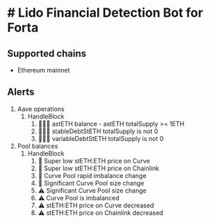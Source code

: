 # # Lido Financial Detection Bot for Forta

## Supported chains

- Ethereum mainnet

## Alerts

1. Aave operations
   1. HandleBlock
      1. 🚨🚨🚨 astETH balance - astETH totalSupply >= 1ETH
      2. 🚨🚨🚨 stableDebtStETH totalSupply is not 0
      3. 🚨🚨🚨 variableDebtStETH totalSupply is not 0
2. Pool balances
   1. HandleBlock
      1. 🚨 Super low stETH:ETH price on Curve
      2. 🚨 Super low stETH:ETH price on Chainlink
      3. 🚨 Curve Pool rapid imbalance change
      4. 🚨️ Significant Curve Pool size change
      5. ⚠️ Significant Curve Pool size change
      6. ⚠️ Curve Pool is imbalanced
      7. ⚠️ stETH:ETH price on Curve decreased
      8. ⚠️ stETH:ETH price on Chainlink decreased
